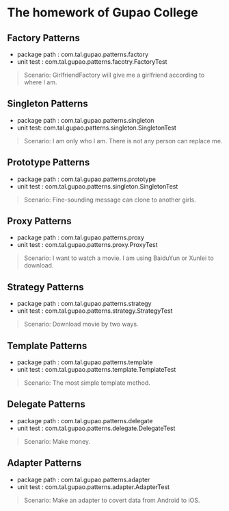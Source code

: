 # The homework of Gupao College

## Factory Patterns
* package path : com.tal.gupao.patterns.factory
* unit test : com.tal.gupao.patterns.facotry.FactoryTest
>Scenario: GirlfriendFactory will give me a girlfriend according to where I am.

## Singleton Patterns
* package path : com.tal.gupao.patterns.singleton
* unit test: com.tal.gupao.patterns.singleton.SingletonTest
>Scenario: I am only who I am. There is not any person can replace me.

## Prototype Patterns
* package path : com.tal.gupao.patterns.prototype
* unit test : com.tal.gupao.patterns.singleton.SingletonTest
>Scenario: Fine-sounding message can clone to another girls. 

## Proxy Patterns
* package path :  com.tal.gupao.patterns.proxy
* unit test :  com.tal.gupao.patterns.proxy.ProxyTest
>Scenario: I want to watch a movie. I am using BaiduYun or Xunlei to download.

## Strategy Patterns
* package path : com.tal.gupao.patterns.strategy
* unit test : com.tal.gupao.patterns.strategy.StrategyTest
>Scenario: Download movie by two ways.

## Template Patterns
* package path : com.tal.gupao.patterns.template
* unit test : com.tal.gupao.patterns.template.TemplateTest
>Scenario: The most simple template method.

## Delegate Patterns
* package path : com.tal.gupao.patterns.delegate
* unit test : com.tal.gupao.patterns.delegate.DelegateTest
>Scenario: Make money.

## Adapter Patterns
* package path : com.tal.gupao.patterns.adapter
* unit test : com.tal.gupao.patterns.adapter.AdapterTest
>Scenario: Make an adapter to covert data from Android to iOS. 